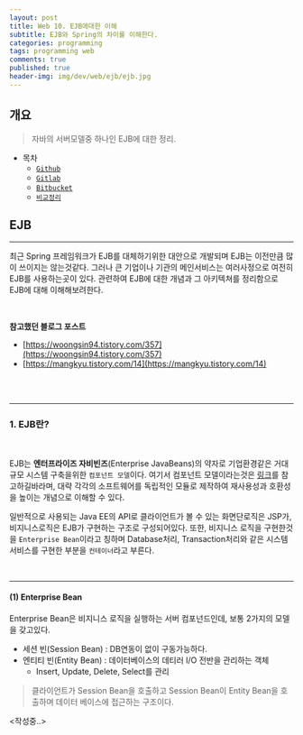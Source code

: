 ```yaml
---
layout: post
title: Web 10. EJB에대한 이해
subtitle: EJB와 Spring의 차이를 이해한다.
categories: programming
tags: programming web
comments: true
published: true
header-img: img/dev/web/ejb/ejb.jpg
---
```


## 개요
> 자바의 서버모델중 하나인 EJB에 대한 정리.
  
- 목차
	- [`Github`](#2-github)
	- [`Gitlab`](#3-gitlab)
	- [`Bitbucket`](#4-bitbucket비트버킷)
	- [`비교정리`](#5-정리)
  
## EJB
---
최근 Spring 프레임워크가 EJB를 대체하기위한 대안으로 개발되며 EJB는 이전만큼 많이 쓰이지는 않는것같다. 그러나 큰 기업이나 기관의 메인서비스는 여러사정으로 여전히 EJB를 사용하는곳이 있다. 관련하여 EJB에 대한 개념과 그 아키텍쳐를 정리함으로 EJB에 대해 이해해보려한다. 

<br>

**참고했던 블로그 포스트**

-   [https://woongsin94.tistory.com/357](https://woongsin94.tistory.com/357)
-   [https://mangkyu.tistory.com/14](https://mangkyu.tistory.com/14)


<br><br>

---
### **1. EJB란?**

<br>

EJB는 **엔터프라이즈 자비빈즈**(Enterprise JavaBeans)의 약자로 기업환경같은 거대규모 시스템 구축을위한 `컴포넌트 모델`이다. 여기서 컴포넌트 모델이라는것은 [링크](https://mommoo.tistory.com/55)를 참고하길바라며, 대략 각각의 소프트웨어를 독립적인 모듈로 제작하여 재사용성과 호환성을 높이는 개념으로 이해할 수 있다.

일반적으로 사용되는 Java EE의 API로 클라이언트가 볼 수 있는 화면단로직은 JSP가, 비지니스로직은 EJB가 구현하는 구조로 구성되어있다. 또한, 비지니스 로직을 구현한것을 `Enterprise Bean`이라고 칭하며 Database처리, Transaction처리와 같은 시스템 서비스를 구현한 부분을 `컨테이너`라고 부른다.


<br>

---
#### **(1) Enterprise Bean**

Enterprise Bean은 비지니스 로직을 실행하는 서버 컴포넌드인데, 보통 2가지의 모델을 갖고있다.

- 세션 빈(Session Bean) : DB연동이 없이 구동가능하다.
- 엔티티 빈(Entity Bean) : 데이터베이스의 데티러 I/O 전반을 관리하는 객체
  - Insert, Update, Delete, Select를 관리

> 클라이언트가 Session Bean을 호출하고 Session Bean이 Entity Bean을 호출하며 데이터 베이스에 접근하는 구조이다.  


<작성중..>
